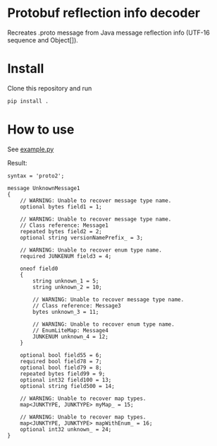 # Protobuf reflection info decoder
Recreates .proto message from Java message reflection info (UTF-16 sequence and Object[]).

# Install
Clone this repository and run
```bash
pip install .
```

# How to use
See [example.py](./example.py)

Result:
```
syntax = 'proto2';

message UnknownMessage1
{
	// WARNING: Unable to recover message type name.
	optional bytes field1 = 1;

	// WARNING: Unable to recover message type name.
	// Class reference: Message1
	repeated bytes field2 = 2;
	optional string versionNamePrefix_ = 3;

	// WARNING: Unable to recover enum type name.
	required JUNKENUM field3 = 4;

	oneof field0
	{
		string unknown_1 = 5;
		string unknown_2 = 10;

		// WARNING: Unable to recover message type name.
		// Class reference: Message3
		bytes unknown_3 = 11;

		// WARNING: Unable to recover enum type name.
		// EnumLiteMap: Message4
		JUNKENUM unknown_4 = 12;
	}

	optional bool field55 = 6;
	required bool field78 = 7;
	optional bool field79 = 8;
	repeated bytes field99 = 9;
	optional int32 field100 = 13;
	optional string field500 = 14;

	// WARNING: Unable to recover map types.
	map<JUNKTYPE, JUNKTYPE> myMap_ = 15;

	// WARNING: Unable to recover map types.
	map<JUNKTYPE, JUNKTYPE> mapWithEnum_ = 16;
	optional int32 unknown_ = 24;
}
```